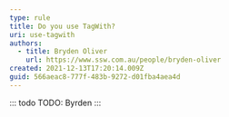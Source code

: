 ```yaml
---
type: rule
title: Do you use TagWith?
uri: use-tagwith
authors:
  - title: Bryden Oliver
    url: https://www.ssw.com.au/people/bryden-oliver
created: 2021-12-13T17:20:14.009Z
guid: 566aeac8-777f-483b-9272-d01fba4aea4d
---
```

::: todo
TODO: Byrden
:::
            
<!--endintro-->